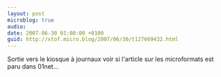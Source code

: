```yaml
---
layout: post
microblog: true
audio: 
date: 2007-06-30 01:00:00 +0100
guid: http://xtof.micro.blog/2007/06/30/t127669432.html
---
```

Sortie vers le kiosque à journaux voir si l'article sur les microformats est paru dans 01net...
